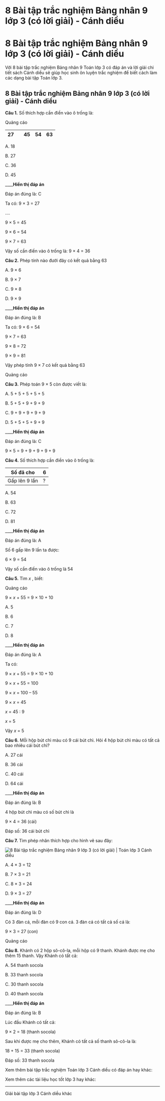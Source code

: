 # 8 Bài tập trắc nghiệm Bảng nhân 9 lớp 3 (có lời giải) - Cánh diều

# 8 Bài tập trắc nghiệm Bảng nhân 9 lớp 3 (có lời giải) - Cánh diều

Với 8 bài tập trắc nghiệm Bảng nhân 9 Toán lớp 3 có đáp án và lời giải chi tiết sách Cánh diều sẽ giúp học sinh ôn luyện trắc nghiệm để biết cách làm các dạng bài tập Toán lớp 3.

## 8 Bài tập trắc nghiệm Bảng nhân 9 lớp 3 (có lời giải) - Cánh diều

**Câu 1.** Số thích hợp cần điền vào ô trống là:

Quảng cáo

27 |  |  45 |  54 |  63  
---|---|---|---|---  
  
A. 18

B. 27

C. 36

D. 45

____**Hiển thị đáp án**

Đáp án đúng là: C

Ta có: 9 × 3 = 27

….

9 × 5 = 45

9 × 6 = 54

9 × 7 = 63

Vậy số cần điền vào ô trống là: 9 × 4 = 36

**Câu 2.** Phép tính nào đưới đây có kết quả bằng 63

A. 9 × 6

B. 9 × 7

C. 9 × 8

D. 9 × 9

____**Hiển thị đáp án**

Đáp án đúng là: B

Ta có: 9 × 6 = 54

9 × 7 = 63

9 × 8 = 72

9 × 9 = 81

Vậy phép tính 9 × 7 có kết quả bằng 63

Quảng cáo

**Câu 3.** Phép toán 9 × 5 còn được viết là: 

A. 5 + 5 + 5 + 5 + 5

B. 5 + 5 + 9 + 9 + 9

C. 9 + 9 + 9 + 9 + 9

D. 5 + 5 + 5 + 9 + 9

____**Hiển thị đáp án**

Đáp án đúng là: C

9 × 5 = 9 + 9 + 9 + 9 + 9

**Câu 4.** Số thích hợp cần điền vào ô trống là:

Số đã cho |  6  
---|---  
Gấp lên 9 lần |  ?  
  
A. 54

B. 63

C. 72

D. 81

____**Hiển thị đáp án**

Đáp án đúng là: A

Số 6 gấp lên 9 lần ta được:

6 × 9 = 54

Vậy số cần điền vào ô trống là 54

**Câu 5.** Tìm _x_ , biết:

Quảng cáo

9 × _x_ \+ 55 = 9 × 10 + 10

A. 5

B. 6

C. 7

D. 8

____**Hiển thị đáp án**

Đáp án đúng là: A

Ta có:

9 × _x_ \+ 55 = 9 × 10 + 10

9 × _x_ \+ 55 = 100

9 × _x_ = 100 – 55

9 × _x_ = 45

_x_ = 45 : 9

_x_ = 5

Vậy _x_ = 5

**Câu 6.** Mỗi hộp bút chì màu có 9 cái bút chì. Hỏi 4 hộp bút chì màu có tất cả bao nhiêu cái bút chì?

A. 27 cái

B. 36 cái

C. 40 cái

D. 64 cái

____**Hiển thị đáp án**

Đáp án đúng là: B

4 hộp bút chì màu có số bút chì là

9 × 4 = 36 (cái)

Đáp số: 36 cái bút chì

**Câu 7.** Tìm phép nhân thích hợp cho hình vẽ sau đây:

![8 Bài tập trắc nghiệm Bảng nhân 9 lớp 3 \(có lời giải\) | Toán lớp 3 Cánh diều](https://vietjack.com/toan-3-cd/images/trac-nghiem-bang-nhan-9.PNG)

A. 4 × 3 = 12

B. 7 × 3 = 21

C. 8 × 3 = 24

D. 9 × 3 = 27

____**Hiển thị đáp án**

Đáp án đúng là: D

Có 3 đàn cá, mỗi đàn có 9 con cá. 3 đàn cá có tất cả số cá là:

9 × 3 = 27 (con)

Quảng cáo

**Câu 8.** Khánh có 2 hộp sô-cô-la, mỗi hộp có 9 thanh. Khánh được mẹ cho thêm 15 thanh. Vậy Khánh có tất cả:

A. 54 thanh socola

B. 33 thanh socola

C. 30 thanh socola

D. 40 thanh socola

____**Hiển thị đáp án**

Đáp án đúng là: B

Lúc đầu Khánh có tất cả:

9 × 2 = 18 (thanh socola)

Sau khi được mẹ cho thêm, Khánh có tất cả số thanh sô-cô-la là:

18 + 15 = 33 (thanh socola)

Đáp số: 33 thanh socola

Xem thêm bài tập trắc nghiệm Toán lớp 3 Cánh diều có đáp án hay khác:

Xem thêm các tài liệu học tốt lớp 3 hay khác:

* * *

Giải bài tập lớp 3 Cánh diều khác
